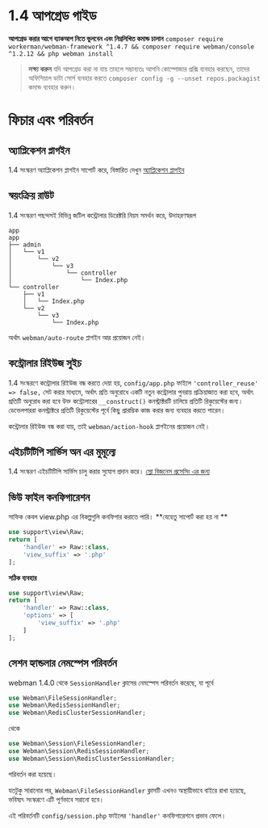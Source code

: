# 1.4 আপগ্রেড গাইড

**আপগ্রেড করার আগে ব্যাকআপ নিতে ভুলবেন এবং নিম্নলিখিত কমান্ড চালান**
`composer require workerman/webman-framework ^1.4.7 && composer require webman/console ^1.2.12 && php webman install`

> **লক্ষ্য করুন**
> যদি আপগ্রেড করা না যায় তাহলে সম্ভাব্যতঃ আপনি কোম্পোজার প্রক্সি ব্যবহার করছেন, তাদের অফিসিয়াল ডাটা সোর্স ব্যবহার করতে `composer config -g --unset repos.packagist` কমান্ড ব্যবহার করুন।

# ফিচার এবং পরিবর্তন

## অ্যাপ্লিকেশন প্লাগইন
1.4 সংস্করণ অ্যাপ্লিকেশন প্লাগইন সাপোর্ট করে, বিস্তারিত দেখুন [অ্যাপ্লিকেশন প্লাগইন](../plugin/app.md)

## স্বয়ংক্রিয় রাউট
1.4 সংস্করণ পছন্দসই বিভিন্ন জটিল কন্ট্রোলার ডিরেক্টরি নিয়ম সমর্থন করে, উদাহরণস্বরূপ
```
app
app
├── admin
│   └── v1
│       └── v2
│           └── v3
│               └── controller
│                   └── Index.php
└── controller
    ├── v1
    │   └── Index.php
    └── v2
        └── v3
            └── Index.php
```
অর্থাৎ `webman/auto-route` প্লাগইন আর প্রয়োজন নেই।

## কন্ট্রোলার রিইউজ সুইচ
1.4 সংস্করণে কন্ট্রোলার রিইউজ বন্ধ করতে দেয়া হয়, `config/app.php` ফাইলে `'controller_reuse' => false,` সেট করার মাধ্যমে, অর্থাৎ প্রতি অনুরোধে একটি নতুন কন্ট্রোলার পুনরায় প্রক্রিয়াজাত করা হবে, অর্থাৎ প্রতিটি অনুরোধ করা হবে উক্ত কন্ট্রোলারের `__construct()` কনস্ট্রাক্টরটি চালিয়ে প্রতিটি রিকুয়েস্টের জন্য। ডেভেলপাররা কনস্ট্রাক্টরে প্রতিটি রিকুয়েস্টের পূর্বে কিছু প্রারম্ভিক কাজ করার জন্য ব্যবহার করতে পারেন।

কন্ট্রোলার রিইউজ বন্ধ করা যায়, তাই `webman/action-hook` প্লাগইনের প্রয়োজন নেই।

## এইচটিটিপি সার্ভিস অন এর মুমূল্যে
1.4 সংস্করণ এইচটিটিপি সার্ভিস চালু করার সুযোগ প্রদান করে।
[স্লো বিজনেস প্রসেসিং এর জন্য](../others/task.md)

## ভিউ ফাইল কনফিগারেশন
সাফিক কেবল view.php এর বিকল্পগুলি কনফিগার করাতে পারি।
**যেহেতু সাপোর্ট করা হয় না **
```php
use support\view\Raw;
return [
    'handler' => Raw::class,
    'view_suffix' => '.php'
];
```
**সঠিক ব্যবহার**
```php
use support\view\Raw;
return [
    'handler' => Raw::class,
    'options' => [
        'view_suffix' => '.php'
    ]
];
```

## সেশন হ্যান্ডলার নেমস্পেস পরিবর্তন
webman 1.4.0 থেকে `SessionHandler` ক্লাসের নেমস্পেস পরিবর্তন করেছে, যা পূর্বে
```php
use Webman\FileSessionHandler;  
use Webman\RedisSessionHandler;  
use Webman\RedisClusterSessionHandler;  
```
থেকে
```php
use Webman\Session\FileSessionHandler;  
use Webman\Session\RedisSessionHandler;  
use Webman\Session\RedisClusterSessionHandler;
```
পরিবর্তন করা হয়েছে।

যতটুকু সারানোর পর, `Webman\FileSessionHandler` ক্লাসটি এখনও অস্থায়ীভাবে বাইরে রাখা হয়েছে, ভবিষ্যৎ সংস্করণে এটি পূর্ণভাবে সরানো হবে।

এই পরিবর্তনটি `config/session.php` ফাইলের `'handler'` কনফিগারেশনে প্রভাব ফেলে।
